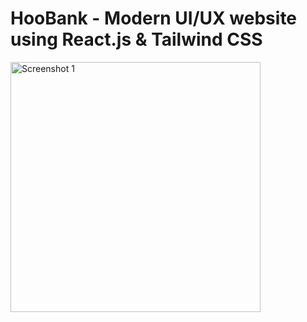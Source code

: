 # HooBank - Modern UI/UX website using React.js & Tailwind CSS
<img src="./website.png" alt="Screenshot 1" width="400" />




